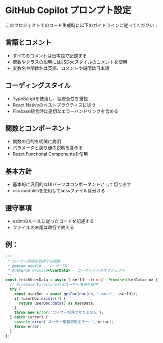 # GitHub Copilot プロンプト設定

このプロジェクトでのコード生成時に以下のガイドラインに従ってください：

## 言語とコメント
- すべてのコメントは日本語で記述する
- 関数やクラスの説明にはJSDocスタイルのコメントを使用
- 変数名や関数名は英語、コメントや説明は日本語

## コーディングスタイル
- TypeScriptを使用し、型安全性を重視
- React Nativeのベストプラクティスに従う
- Firebase統合時は適切なエラーハンドリングを含める

## 関数とコンポーネント
- 関数の目的を明確に説明
- パラメータと戻り値の説明を含める
- React Functional Componentsを使用

## 基本方針
- 基本的に汎用的なUIパーツはコンポーネントとして切り出す
- css modulesを使用してscssファイルは分ける

## 遵守事項
- eslintのルールに従ったコードを記述する
- ファイルの末尾は改行で終える

## 例：
```typescript
/**
 * ユーザー情報を取得する関数
 * @param userId - ユーザーID
 * @returns Promise<UserData> - ユーザーデータオブジェクト
 */
const fetchUserData = async (userId: string): Promise<UserData> => {
  // Firebase Firestoreからユーザー情報を取得
  try {
    const userDoc = await getDoc(doc(db, 'users', userId));
    if (userDoc.exists()) {
      return userDoc.data() as UserData;
    }
    throw new Error('ユーザーが見つかりません');
  } catch (error) {
    console.error('ユーザー情報取得エラー:', error);
    throw error;
  }
};
```
